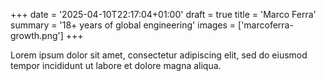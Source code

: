 +++
date = '2025-04-10T22:17:04+01:00'
draft = true
title = 'Marco Ferra'
summary = '18+ years of global engineering'
images = ['marcoferra-growth.png']
+++

Lorem ipsum dolor sit amet, consectetur adipiscing elit, sed do eiusmod tempor incididunt ut labore et dolore magna aliqua.
